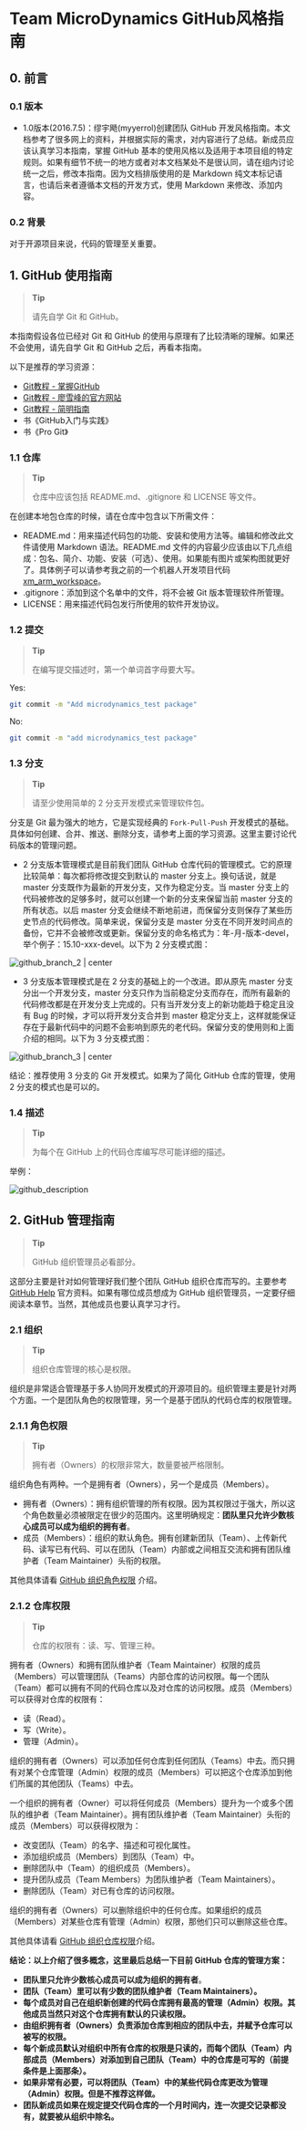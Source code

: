 # Team MicroDynamics GitHub风格指南

## 0. 前言

### 0.1 版本

- 1.0版本(2016.7.5)：缪宇飏(myyerrol)创建团队 GitHub 开发风格指南。本文档参考了很多网上的资料，并根据实际的需求，对内容进行了总结。新成员应该认真学习本指南，掌握 GitHub 基本的使用风格以及适用于本项目组的特定规则。如果有细节不统一的地方或者对本文档某处不是很认同，请在组内讨论统一之后，修改本指南。因为文档排版使用的是 Markdown 纯文本标记语言，也请后来者遵循本文档的开发方式，使用 Markdown 来修改、添加内容。

### 0.2 背景

对于开源项目来说，代码的管理至关重要。

## 1. GitHub 使用指南

> **Tip**
>
> 请先自学 Git 和 GitHub。

本指南假设各位已经对 Git 和 GitHub 的使用与原理有了比较清晰的理解。如果还不会使用，请先自学 Git 和 GitHub 之后，再看本指南。

以下是推荐的学习资源：

- [Git教程 - 掌握GitHub](http://www.worldhello.net/gotgithub/)
- [Git教程 - 廖雪峰的官方网站](http://www.liaoxuefeng.com/wiki/0013739516305929606dd18361248578c67b8067c8c017b000)
- [Git教程 - 简明指南](http://rogerdudler.github.io/git-guide/index.zh.html)
- 书《GitHub入门与实践》
- 书《Pro Git》

### 1.1 仓库

> **Tip**
>
> 仓库中应该包括 README.md、.gitignore 和 LICENSE 等文件。

在创建本地包仓库的时候，请在仓库中包含以下所需文件：

- README.md：用来描述代码包的功能、安装和使用方法等。编辑和修改此文件请使用 Markdown 语法。README.md 文件的内容最少应该由以下几点组成：包名、简介、功能、安装（可选）、使用。如果能有图片或架构图就更好了。具体例子可以请参考我之前的一个机器人开发项目代码 [xm_arm_workspace](https://github.com/myyerrol/xm_arm_workspace)。
- .gitignore：添加到这个名单中的文件，将不会被 Git 版本管理软件所管理。
- LICENSE：用来描述代码包发行所使用的软件开发协议。

### 1.2 提交

> **Tip**
>
> 在编写提交描述时，第一个单词首字母要大写。

Yes:
``` bash
git commit -m "Add microdynamics_test package"
```

No:
``` bash
git commit -m "add microdynamics_test package"
```

### 1.3 分支

> **Tip**
>
> 请至少使用简单的 2 分支开发模式来管理软件包。

分支是 Git 最为强大的地方，它是实现经典的 `Fork-Pull-Push` 开发模式的基础。具体如何创建、合并、推送、删除分支，请参考上面的学习资源。这里主要讨论代码版本的管理问题。

- 2 分支版本管理模式是目前我们团队 GitHub 仓库代码的管理模式。它的原理比较简单：每次都将修改提交到默认的 master 分支上。换句话说，就是 master 分支既作为最新的开发分支，又作为稳定分支。当 master 分支上的代码被修改的足够多时，就可以创建一个新的分支来保留当前 master 分支的所有状态。以后 master 分支会继续不断地前进，而保留分支则保存了某些历史节点的代码修改。简单来说，保留分支是 master 分支在不同开发时间点的备份，它并不会被修改或更新。保留分支的命名格式为：年-月-版本-devel，举个例子：15.10-xxx-devel。以下为 2 分支模式图：

![github_branch_2 | center](../.images/github_branch_2.png)

- 3 分支版本管理模式是在 2 分支的基础上的一个改进。即从原先 master 分支分出一个开发分支，master 分支只作为当前稳定分支而存在，而所有最新的代码修改都是在开发分支上完成的。只有当开发分支上的新功能趋于稳定且没有 Bug 的时候，才可以将开发分支合并到 master 稳定分支上，这样就能保证存在于最新代码中的问题不会影响到原先的老代码。保留分支的使用则和上面介绍的相同。以下为 3 分支模式图：

![github_branch_3 | center](../.images/github_branch_3.png)

结论：推荐使用 3 分支的 Git 开发模式。如果为了简化 GitHub 仓库的管理，使用 2 分支的模式也是可以的。

### 1.4 描述

> **Tip**
>
> 为每个在 GitHub 上的代码仓库编写尽可能详细的描述。

举例：

![github_description](../.images/github_description.png)


## 2. GitHub 管理指南

> **Tip**
>
> GitHub 组织管理员必看部分。

这部分主要是针对如何管理好我们整个团队 GitHub 组织仓库而写的。主要参考 [GitHub Help](https://help.github.com/categories/setting-up-and-managing-organizations-and-teams/) 官方资料。如果有哪位成员想成为 GitHub 组织管理员，一定要仔细阅读本章节。当然，其他成员也要认真学习才行。


### 2.1 组织

> **Tip**
>
> 组织仓库管理的核心是权限。

组织是非常适合管理基于多人协同开发模式的开源项目的。组织管理主要是针对两个方面。一个是团队角色的权限管理，另一个是基于团队的代码仓库的权限管理。

### 2.1.1 角色权限

> **Tip**
>
> 拥有者（Owners）的权限非常大，数量要被严格限制。

组织角色有两种。一个是拥有者（Owners），另一个是成员（Members）。

- 拥有者（Owners）：拥有组织管理的所有权限。因为其权限过于强大，所以这个角色数量必须被限定在很少的范围内。这里明确规定：**团队里只允许少数核心成员可以成为组织的拥有者**。
- 成员（Members）：组织的默认角色。拥有创建新团队（Team）、上传新代码、读写已有代码、可以在团队（Team）内部或之间相互交流和拥有团队维护者（Team Maintainer）头衔的权限。

其他具体请看 [GitHub 组织角色权限](https://help.github.com/articles/permission-levels-for-an-organization/) 介绍。

### 2.1.2 仓库权限

> **Tip**
>
> 仓库的权限有：读、写、管理三种。

拥有者（Owners）和拥有团队维护者（Team Maintainer）权限的成员（Members）可以管理团队（Teams）内部仓库的访问权限。每一个团队（Team）都可以拥有不同的代码仓库以及对仓库的访问权限。成员（Members）可以获得对仓库的权限有：

- 读（Read）。
- 写（Write）。
- 管理（Admin）。

组织的拥有者（Owners）可以添加任何仓库到任何团队（Teams）中去。而只拥有对某个仓库管理（Admin）权限的成员（Members）可以把这个仓库添加到他们所属的其他团队（Teams）中去。

一个组织的拥有者（Owner）可以将任何成员（Members）提升为一个或多个团队的维护者（Team Maintainer）。拥有团队维护者（Team Maintainer）头衔的成员（Members）可以获得权限为：

- 改变团队（Team）的名字、描述和可视化属性。
- 添加组织成员（Members）到团队（Team）中。
- 删除团队中（Team）的组织成员（Members）。
- 提升团队成员（Team Members）为团队维护者（Team Maintainers）。
- 删除团队（Team）对已有仓库的访问权限。

组织的拥有者（Owners）可以删除组织中的任何仓库。如果组织的成员（Members）对某些仓库有管理（Admin）权限，那他们只可以删除这些仓库。

其他具体请看 [GitHub 组织仓库权限](https://help.github.com/articles/repository-permission-levels-for-an-organization/)介绍。

**结论：以上介绍了很多概念，这里最后总结一下目前 GitHub 仓库的管理方案：**

- **团队里只允许少数核心成员可以成为组织的拥有者**。
- **团队（Team）里可以有少数的团队维护者（Team Maintainers）。**
- **每个成员对自己在组织新创建的代码仓库拥有最高的管理（Admin）权限。其他成员当然只对这个仓库拥有默认的只读权限。**
- **由组织拥有者（Owners）负责添加仓库到相应的团队中去，并赋予仓库可以被写的权限。**
- **每个新成员默认对组织中所有仓库的权限是只读的，而每个团队（Team）内部成员（Members）对添加到自己团队（Team）中的仓库是可写的（前提条件是上面那条）。**
- **如果非常有必要，可以将团队（Team）中的某些代码仓库更改为管理（Admin）权限。但是不推荐这样做。**
- **团队新成员如果在规定提交代码仓库的一个月时间内，连一次提交记录都没有，就要被从组织中除名。**
